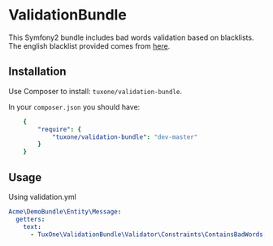 ValidationBundle
=============

This Symfony2 bundle includes bad words validation based on blacklists. The english blacklist provided comes from [here](http://photos.ramseym.com/pictures/blog/badwords_for_facebook_pages.txt).

Installation
------------

Use Composer to install: ``tuxone/validation-bundle``.

In your ``composer.json`` you should have:

``` yaml
    {
        "require": {
            "tuxone/validation-bundle": "dev-master"
        }
    }
```

Usage
------------

Using validation.yml 

``` yaml
Acme\DemoBundle\Entity\Message:
  getters:
    text:
      - TuxOne\ValidationBundle\Validator\Constraints\ContainsBadWords: ~
```
